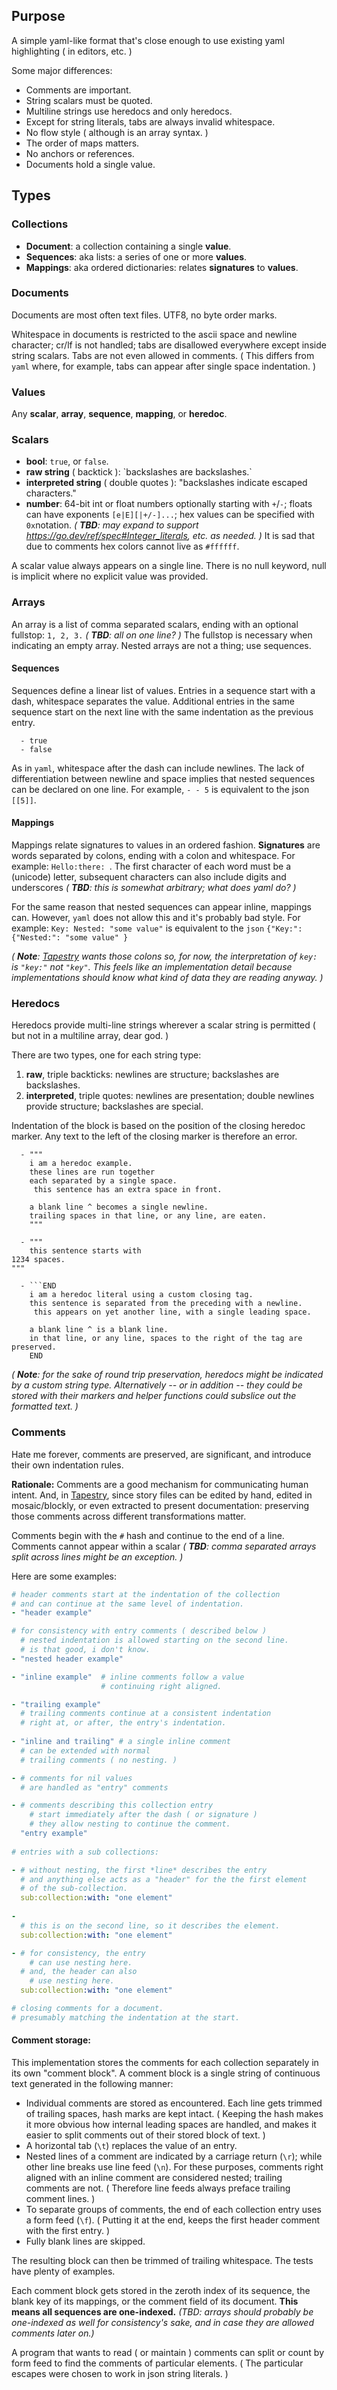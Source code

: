 Purpose
--------
A simple yaml-like format that's close enough to use existing yaml highlighting ( in editors, etc. )


Some major differences:

* Comments are important.
* String scalars must be quoted.
* Multiline strings use heredocs and only heredocs.
* Except for string literals, tabs are always invalid whitespace.
* No flow style ( although is an array syntax. )
* The order of maps matters.
* No anchors or references.
* Documents hold a single value.

Types
---

### Collections
* **Document**: a collection containing a single **value**.
* **Sequences**: aka lists: a series of one or more **values**.
* **Mappings**: aka ordered dictionaries: relates **signatures** to **values**. 

### Documents
Documents are most often text files. UTF8, no byte order marks. 

Whitespace in documents is restricted to the ascii space and newline character; cr/lf is not handled; tabs are disallowed everywhere except inside string scalars. Tabs are not even allowed in comments. ( This differs from `yaml` where, for example, tabs can appear after single space indentation. )

### Values
Any **scalar**, **array**, **sequence**, **mapping**, or **heredoc**.

### Scalars

* **bool**: `true`, or `false`.
* **raw string** ( backtick ): \`backslashes are backslashes.`
* **interpreted string** ( double quotes ): "backslashes indicate escaped characters."
* **number**: 64-bit int or float numbers optionally starting with `+`/`-`; floats can have exponents `[e|E][|+/-]...`; hex values can be specified with `0x`notation. _( **TBD**: may expand to support https://go.dev/ref/spec#Integer_literals, etc. as needed. )_ It is sad that due to comments hex colors cannot live as `#ffffff`.

A scalar value always appears on a single line. There is no null keyword, null is implicit where no explicit value was provided.

### Arrays
An array is a list of comma separated scalars, ending with an optional fullstop: `1, 2, 3.` 
_( **TBD**: all on one line?  )_  The fullstop is necessary when indicating an empty array. Nested arrays are not a thing; use sequences.

#### Sequences
Sequences define a linear list of values. 
Entries in a sequence start with a dash, whitespace separates the value.
Additional entries in the same sequence start on the next line with the same indentation as the previous entry.
```
  - true
  - false
```

As in `yaml`, whitespace after the dash can include newlines. The lack of differentiation between newline and space implies that nested sequences can be declared on one line. For example, `- - 5` is equivalent to the json `[[5]]`.

#### Mappings
Mappings relate signatures to values in an ordered fashion.
**Signatures** are words separated by colons, ending with a colon and whitespace. For example: `Hello:there: `. The first character of each word must be a (unicode) letter, subsequent characters can also include digits and underscores _( **TBD**: this is somewhat arbitrary; what does yaml do? )_

For the same reason that nested sequences can appear inline, mappings can. However, `yaml` does not allow this and it's probably bad style. For example: `Key: Nested: "some value"` is equivalent to the `json` `{"Key:": {"Nested:": "some value" }` 

_( **Note**: [Tapestry](git.sr.ht/~ionous/tapestry) wants those colons so, for now, the interpretation of `key:` is `"key:"` not `"key"`. This feels like an implementation detail because implementations should know what kind of data they are reading anyway. )_

### Heredocs
Heredocs provide multi-line strings wherever a scalar string is permitted ( but not in a multiline array, dear god. )

There are two types, one for each string type:

1. **raw**, triple backticks: newlines are structure; backslashes are backslashes.
2. **interpreted**, triple quotes: newlines are presentation; double newlines provide structure; backslashes are special.

Indentation of the block is based on the position of the closing heredoc marker. Any text to the left of the closing marker is therefore an error.

```
  - """
    i am a heredoc example.
    these lines are run together
    each separated by a single space.
     this sentence has an extra space in front.

    a blank line ^ becomes a single newline.
    trailing spaces in that line, or any line, are eaten.
    """

  - """
    this sentence starts with
1234 spaces.
"""

  - ```END
    i am a heredoc literal using a custom closing tag.
    this sentence is separated from the preceding with a newline.
     this appears on yet another line, with a single leading space.

    a blank line ^ is a blank line.
    in that line, or any line, spaces to the right of the tag are preserved.
    END
```

_( **Note**: for the sake of round trip preservation, heredocs might be indicated by a custom string type. Alternatively -- or in addition -- they could be stored with their markers and helper functions could subslice out the formatted text. )_

### Comments
Hate me forever, comments are preserved, are significant, and introduce their own indentation rules. 

**Rationale:** Comments are a good mechanism for communicating human intent. And, in [Tapestry](git.sr.ht/~ionous/tapestry), since story files can be edited by hand, edited in mosaic/blockly, or even extracted to present documentation: preserving those comments across different transformations matter.

Comments begin with the `#` hash and continue to the end of a line. Comments cannot appear within a scalar _( **TBD**: comma separated arrays split across lines might be an exception. )_ 

Here are some examples:

```yaml
# header comments start at the indentation of the collection
# and can continue at the same level of indentation.
- "header example"

# for consistency with entry comments ( described below )
  # nested indentation is allowed starting on the second line.
  # is that good, i don't know.
- "nested header example"

- "inline example"  # inline comments follow a value
                    # continuing right aligned.

- "trailing example"
  # trailing comments continue at a consistent indentation
  # right at, or after, the entry's indentation.
  
- "inline and trailing" # a single inline comment
  # can be extended with normal
  # trailing comments ( no nesting. )

- # comments for nil values
  # are handled as "entry" comments

- # comments describing this collection entry 
    # start immediately after the dash ( or signature )
    # they allow nesting to continue the comment.
  "entry example"
  
# entries with a sub collections:

- # without nesting, the first *line* describes the entry
  # and anything else acts as a "header" for the the first element 
  # of the sub-collection.
  sub:collection:with: "one element"
  
- 
  # this is on the second line, so it describes the element.
  sub:collection:with: "one element"

- # for consistency, the entry
    # can use nesting here.
  # and, the header can also
    # use nesting here.
  sub:collection:with: "one element"

# closing comments for a document.
# presumably matching the indentation at the start.
```

#### Comment storage:

This implementation stores the comments for each collection separately in its own "comment block". A comment block is a single string of continuous text generated in the following manner:

* Individual comments are stored as encountered. Each line gets trimmed of trailing spaces, hash marks are kept intact. ( Keeping the hash makes it more obvious how internal leading spaces are handled, and makes it easier to split comments out of their stored block of text. )
* A horizontal tab (`\t`) replaces the value of an entry.
* Nested lines of a comment are indicated by a carriage return (`\r`); while other line breaks use line feed (`\n`). For these purposes, comments right aligned with an inline comment are considered nested; trailing comments are not. ( Therefore line feeds always preface trailing comment lines. )
* To separate groups of comments, the end of each collection entry uses a form feed (`\f`). ( Putting it at the end, keeps the first header comment with the first entry. ) 
* Fully blank lines are skipped.
  
The resulting block can then be trimmed of trailing whitespace. The tests have plenty of examples.

Each comment block gets stored in the zeroth index of its sequence, the blank key of its mappings, or the comment field of its document. **This means all sequences are one-indexed.** _(TBD: arrays should probably be one-indexed as well for consistency's sake, and in case they are allowed comments later on.)_

A program that wants to read ( or maintain ) comments can split or count by form feed to find the comments of particular elements. ( The particular escapes were chosen to work in json string literals. )
